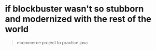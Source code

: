 # if blockbuster wasn't so stubborn and modernized with the rest of the world
> ecommerce project to practice java